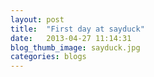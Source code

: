 ```yaml
---
layout: post
title:  "First day at sayduck"
date:   2013-04-27 11:14:31
blog_thumb_image: sayduck.jpg
categories: blogs
---
```



